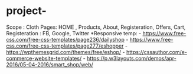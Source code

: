 # project-
Scope : Cloth
Pages: HOME , Products, About, Registeration, Offers, Cart, 
Registeration : FB, Google, Twitter
*Responsive 
temp: - https://www.free-css.com/free-css-templates/page236/dailyshop
      - https://www.free-css.com/free-css-templates/page277/eshopper
      - https://wpthemesgrid.com/themes/free/eshop/
      - https://cssauthor.com/e-commerce-website-templates/
      - https://p.w3layouts.com/demos/apr-2016/05-04-2016/smart_shop/web/
